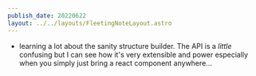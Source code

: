 ```yaml
---
publish_date: 20220622    
layout: ../../layouts/FleetingNoteLayout.astro
---
```

- learning a lot about the sanity structure builder. The API is a _little_ confusing but I can see how it's very extensible and power especially when you simply just bring a react component anywhere...